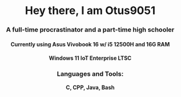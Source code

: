 <h1 align="center">Hey there, I am Otus9051</h1>
<h3 align="center">A full-time procrastinator and a part-time high schooler</h3>
<h4 align="center">Currently using Asus Vivobook 16 w/ i5 12500H and 16G RAM</h4>
<h4 align="center">Windows 11 IoT Enterprise LTSC</h4>

<h3 align="center">Languages and Tools:</h3>
<p align="center"> <b>C, CPP, Java, Bash</b></p>
